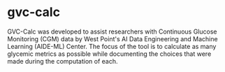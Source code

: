 # gvc-calc
GVC-Calc was developed to assist researchers with Continuous Glucose Monitoring (CGM) data by West Point's AI Data Engineering and Machine Learning (AIDE-ML) Center. The focus of the tool is to calculate as many glycemic metrics as possible while documenting the choices that were made during the computation of each.
